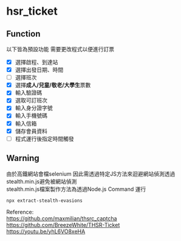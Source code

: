 # hsr_ticket

## Function  
以下皆為預設功能 需要更改程式以便進行訂票
- [x] 選擇啟程、到達站
- [x] 選擇出發日期、時間
- [ ] 選擇班次
- [x] 選擇**成人/兒童/敬老/大學生**票數
- [x] 輸入驗證碼
- [x] 選取可訂班次
- [x] 輸入身分證字號
- [x] 輸入手機號碼
- [x] 輸入信箱
- [x] 儲存會員資料
- [ ] 程式運行後指定時間觸發

## Warning
由於高鐵網站會檔selenium 因此需透過特定JS方法來迴避網站偵測透過stealth.min.js避免被網站偵測  
stealth.min.js檔案製作方法為透過Node.js Command 運行
```
npx extract-stealth-evasions
```

Reference:  
https://github.com/maxmilian/thsrc_captcha  
https://github.com/BreezeWhite/THSR-Ticket  
https://youtu.be/yhL6VO8xeHA

